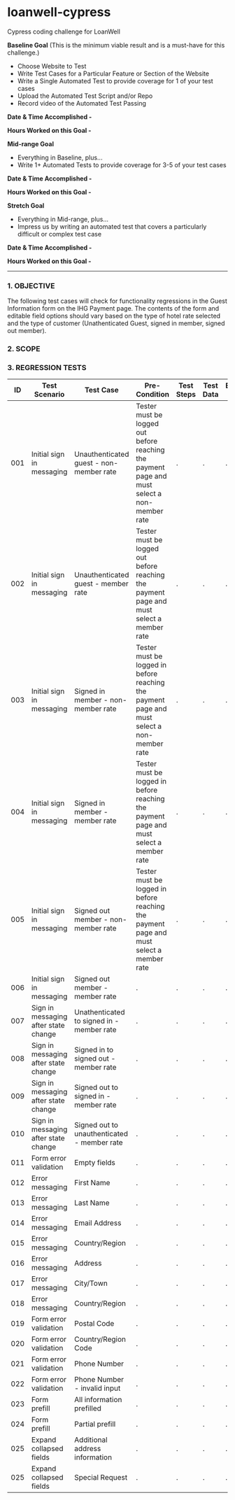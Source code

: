 # loanwell-cypress
Cypress coding challenge for LoanWell

**Baseline Goal** (This is the minimum viable result and is a must-have for this challenge.)

- Choose Website to Test
- Write Test Cases for a Particular Feature or Section of the Website
- Write a Single Automated Test to provide coverage for 1 of your test cases
- Upload the Automated Test Script and/or Repo
- Record video of the Automated Test Passing

**Date & Time Accomplished -**

**Hours Worked on this Goal -**

**Mid-range Goal**

- Everything in Baseline, plus...
- Write 1+ Automated Tests to provide coverage for 3-5 of your test cases

**Date & Time Accomplished -** 

**Hours Worked on this Goal -**

**Stretch Goal**

- Everything in Mid-range, plus...
- Impress us by writing an automated test that covers a particularly difficult or complex test case

**Date & Time Accomplished -** 

**Hours Worked on this Goal -**

----------------------------------------------------------
### 1. OBJECTIVE
The following test cases will check for functionality regressions in the Guest Information form on the IHG Payment page. The contents of the form and editable field options should vary based on the type of hotel rate selected and the type of customer (Unathenticated Guest, signed in member, signed out member).

### 2. SCOPE


### 3. REGRESSION TESTS

| ID | Test Scenario | Test Case | Pre-Condition | Test Steps | Test Data | Expected Result | Actual Result | Status P/F |
|----|---------------|-----------|---------------|------------|-----------|-----------------|---------------|------------|
| 001 | Initial sign in messaging | Unauthenticated guest - non-member rate   | Tester must be logged out before reaching the payment page and must select a non-member rate |.      |.       |.      |.      |.     |
| 002 | Initial sign in messaging | Unauthenticated guest - member rate   | Tester must be logged out before reaching the payment page and must select a member rate |.      |.       |.      |.      |.     |
| 003 | Initial sign in messaging | Signed in member - non-member rate    | Tester must be logged in before reaching the payment page and must select a non-member rate |.      |.       |.      |.      |.     |
| 004 | Initial sign in messaging | Signed in member - member rate     | Tester must be logged in before reaching the payment page and must select a member rate |.      |.       |.      |.      |.     |
| 005 | Initial sign in messaging  | Signed out member - non-member rate    | Tester must be logged in before reaching the payment page and must select a member rate |.      |.       |.      |.      |.     |
| 006 | Initial sign in messaging | Signed out member - member rate    |.       |.      |.       |.      |.      |.     |
| 007 | Sign in messaging after state change | Unathenticated to signed in - member rate   |.       |.      |.       |.      |.      |.     |
| 008 | Sign in messaging after state change | Signed in to signed out - member rate    |.       |.      |.       |.      |.      |.     |
| 009 | Sign in messaging after state change | Signed out to signed in - member rate    |.       |.      |.       |.      |.      |.     |
| 010 | Sign in messaging after state change | Signed out to unauthenticated - member rate    |.       |.      |.       |.      |.      |.     |
| 011 | Form error validation | Empty fields    |.       |.      |.       |.      |.      |.     |
| 012 | Error messaging | First Name    |.       |.      |.       |.      |.      |.     |
| 013 | Error messaging | Last Name     |.       |.      |.       |.      |.      |.     |
| 014 | Error messaging  | Email Address    |.       |.      |.       |.      |.      |.     |
| 015 | Error messaging | Country/Region    |.       |.      |.       |.      |.      |.     |
| 016 | Error messaging | Address    |.       |.      |.       |.      |.      |.     |
| 017 | Error messaging | City/Town    |.       |.      |.       |.      |.      |.     |
| 018 | Error messaging | Country/Region   |.       |.      |.       |.      |.      |.     |
| 019 | Form error validation | Postal Code    |.       |.      |.       |.      |.      |.     |
| 020 | Form error validation | Country/Region Code    |.       |.      |.       |.      |.      |.     |
| 021 | Form error validation | Phone Number    |.       |.      |.       |.      |.      |.     |
| 022 | Form error validation | Phone Number - invalid input    |.       |.      |.       |.      |.      |.     |
| 023 | Form prefill | All information prefilled    |.       |.      |.       |.      |.      |.     |
| 024 | Form prefill  | Partial prefill    |.       |.      |.       |.      |.      |.     |
| 025 | Expand collapsed fields | Additional address information |.       |.      |.       |.      |.      |.     |
| 025 | Expand collapsed fields | Special Request |.       |.      |.       |.      |.      |.     |





